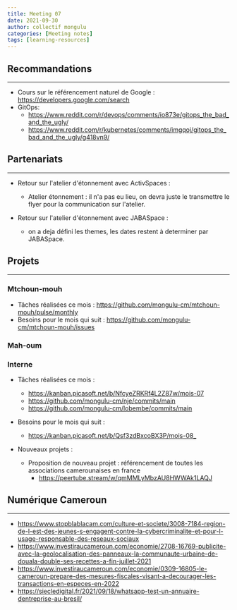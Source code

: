 ```yaml
---
title: Meeting 07
date: 2021-09-30
author: collectif mongulu
categories: [Meeting notes]
tags: [learning-resources]
---
```


## Recommandations
---

- Cours sur le référencement naturel de Google : <https://developers.google.com/search>
- GitOps:
  - <https://www.reddit.com/r/devops/comments/io873e/gitops_the_bad_and_the_ugly/>
  - <https://www.reddit.com/r/kubernetes/comments/imgqoj/gitops_the_bad_and_the_ugly/g418vn9/>



## Partenariats
---

- Retour sur l'atelier d'étonnement avec ActivSpaces :
  - Atelier étonnement : il n'a pas eu lieu, on devra juste le transmettre le flyer pour la communication sur l'atelier.

- Retour sur l'atelier d'étonnement avec JABASpace :
  - on a deja défini les themes, les dates restent à determiner par JABASpace.



## Projets
---

### Mtchoun-mouh

- Tâches réalisées ce mois : <https://github.com/mongulu-cm/mtchoun-mouh/pulse/monthly>
- Besoins pour le mois qui suit : <https://github.com/mongulu-cm/mtchoun-mouh/issues>

### Mah-oum

### Interne

- Tâches réalisées ce mois :
    - <https://kanban.picasoft.net/b/NfcyeZRKRf4L2Z87w/mois-07>
    - <https://github.com/mongulu-cm/nje/commits/main>
    - <https://github.com/mongulu-cm/lobembe/commits/main>


- Besoins pour le mois qui suit :
    - <https://kanban.picasoft.net/b/Qsf3zdBxcoBX3P/mois-08_>


- Nouveaux projets :
    - Proposition de nouveau projet : référencement de toutes les associations camerounaises en france
      - https://peertube.stream/w/qmMMLyMbzAU8HWWAk1LAQJ


## Numérique Cameroun
---

- <https://www.stopblablacam.com/culture-et-societe/3008-7184-region-de-l-est-des-jeunes-s-engagent-contre-la-cybercriminalite-et-pour-l-usage-responsable-des-reseaux-sociaux>
- <https://www.investiraucameroun.com/economie/2708-16769-publicite-avec-la-geolocalisation-des-panneaux-la-communaute-urbaine-de-douala-double-ses-recettes-a-fin-juillet-2021>
- <https://www.investiraucameroun.com/economie/0309-16805-le-cameroun-prepare-des-mesures-fiscales-visant-a-decourager-les-transactions-en-especes-en-2022>
- <https://siecledigital.fr/2021/09/18/whatsapp-test-un-annuaire-dentreprise-au-bresil/>
